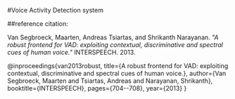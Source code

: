 #Voice Activity Detection system

##reference citation:

Van Segbroeck, Maarten, Andreas Tsiartas, and Shrikanth Narayanan. _"A robust frontend for VAD: exploiting contextual, discriminative and spectral cues of human voice."_ INTERSPEECH. 2013.

@inproceedings{van2013robust,
  title={A robust frontend for VAD: exploiting contextual, discriminative and spectral cues of human voice.},
  author={Van Segbroeck, Maarten and Tsiartas, Andreas and Narayanan, Shrikanth},
  booktitle={INTERSPEECH},
  pages={704--708},
  year={2013}
}
